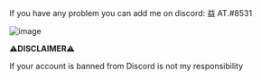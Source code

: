 If you have any problem you can add me on discord: 益 AT.#8531

![image](https://c.tenor.com/uMxoZdJuloIAAAAC/ace-onepiece.gif)

⚠**DISCLAIMER**⚠

If your account is banned from Discord is not my responsibility
